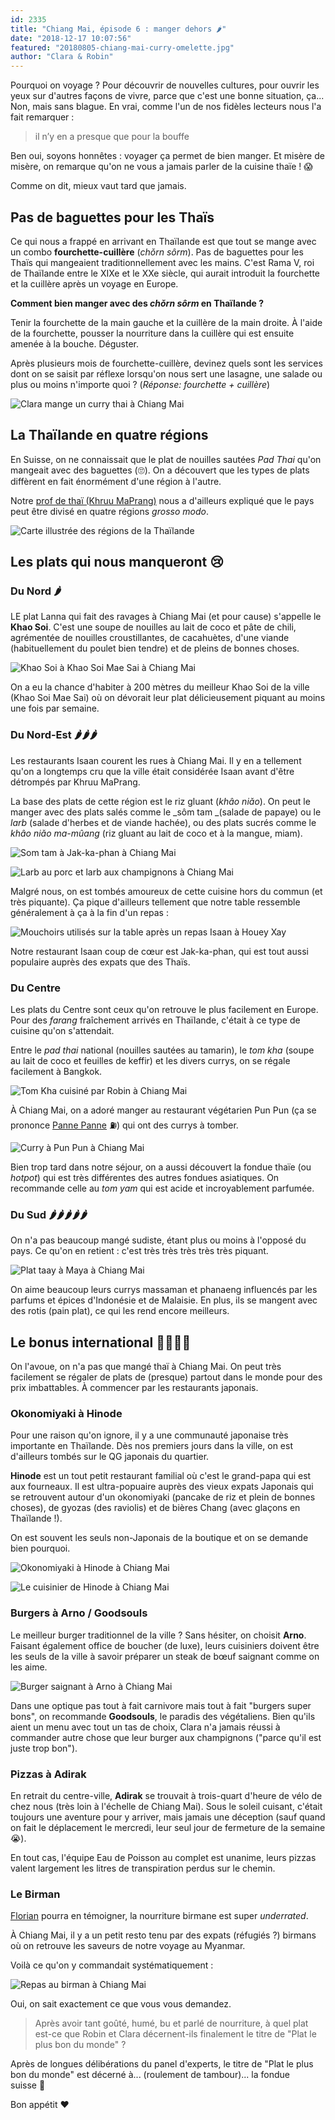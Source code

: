 ```yaml
---
id: 2335
title: "Chiang Mai, épisode 6 : manger dehors 🌶"
date: "2018-12-17 10:07:56"
featured: "20180805-chiang-mai-curry-omelette.jpg"
author: "Clara & Robin"
---
```


Pourquoi on voyage ? Pour découvrir de nouvelles cultures, pour ouvrir les yeux
sur d'autres façons de vivre, parce que c'est une bonne situation, ça... Non,
mais sans blague. En vrai, comme l'un de nos fidèles lecteurs nous l'a fait
remarquer :

> il n’y en a presque que pour la bouffe

Ben oui, soyons honnêtes : voyager ça permet de bien manger. Et misère de
misère, on remarque qu'on ne vous a jamais parler de la cuisine thaïe ! 😱

Comme on dit, mieux vaut tard que jamais.

## Pas de baguettes pour les Thaïs

Ce qui nous a frappé en arrivant en Thaïlande est que tout se mange avec un
combo **fourchette-cuillère** (_chǒrn sôrm_). Pas de baguettes pour les Thaïs
qui mangeaient traditionnellement avec les mains. C'est Rama V, roi de Thaïlande
entre le XIXe et le XXe siècle, qui aurait introduit la fourchette et la
cuillère après un voyage en Europe.

**Comment bien manger avec des *chǒrn sôrm* en Thaïlande ?**

Tenir la fourchette de la main gauche et la cuillère de la main droite. À l'aide
de la fourchette, pousser la nourriture dans la cuillère qui est ensuite amenée
à la bouche. Déguster.

Après plusieurs mois de fourchette-cuillère, devinez quels sont les services
dont on se saisit par réflexe lorsqu'on nous sert une lasagne, une salade ou
plus ou moins n'importe quoi ? (_Réponse: fourchette + cuillère_)

![Clara mange un curry thai à Chiang Mai](20180805-chiang-mai-clara-mange.jpg)

## La Thaïlande en quatre régions

En Suisse, on ne connaissait que le plat de nouilles sautées _Pad Thai_ qu'on
mangeait avec des baguettes (🙄). On a découvert que les types de plats
diffèrent en fait énormément d'une région à l'autre.

Notre
[prof de thaï (Khruu MaPrang)](https://eaudepoisson.com/2018/12/07/chiang-mai-episode-4-apprendre-le-thai/)
nous a d'ailleurs expliqué que le pays peut être divisé en quatre régions
_grosso modo_.

![Carte illustrée des régions de la Thaïlande](20181212-carte-thailande-regions.png)

## Les plats qui nous manqueront 😢

### Du Nord 🌶

LE plat Lanna qui fait des ravages à Chiang Mai (et pour cause) s'appelle le
**Khao Soi**. C'est une soupe de nouilles au lait de coco et pâte de chili,
agrémentée de nouilles croustillantes, de cacahuètes, d'une viande
(habituellement du poulet bien tendre) et de pleins de bonnes choses.

![Khao Soi à Khao Soi Mae Sai à Chiang Mai](20180724-chiang-mai-khao-soi.jpg "Khao Soi")

On a eu la chance d'habiter à 200 mètres du meilleur Khao Soi de la ville (Khao
Soi Mae Sai) où on dévorait leur plat délicieusement piquant au moins une fois
par semaine.

### Du Nord-Est 🌶🌶🌶

Les restaurants Isaan courent les rues à Chiang Mai. Il y en a tellement qu'on a
longtemps cru que la ville était considérée Isaan avant d'être détrompés par
Khruu MaPrang.

La base des plats de cette région est le riz gluant (_khâo niǎo_). On peut le
manger avec des plats salés comme le _sôm tam _(salade de papaye) ou le _larb_
(salade d'herbes et de viande hachée), ou des plats sucrés comme le _khâo niǎo
ma-mûang_ (riz gluant au lait de coco et à la mangue, miam).

![Som tam à Jak-ka-phan à Chiang Mai](20180719-chiang-mai-som-tam.jpg "Sôm tam")

![Larb au porc et larb aux champignons à Chiang Mai](20180710-chiang-mai-laab.jpg "Larb")

Malgré nous, on est tombés amoureux de cette cuisine hors du commun (et très
piquante). Ça pique d'ailleurs tellement que notre table ressemble généralement
à ça à la fin d'un repas :

![Mouchoirs utilisés sur la table après un repas Isaan à Houey Xay](20181204-houey-xay-mouchoirs.jpg)

Notre restaurant Isaan coup de cœur est Jak-ka-phan, qui est tout aussi
populaire auprès des expats que des Thaïs.

### Du Centre

Les plats du Centre sont ceux qu'on retrouve le plus facilement en Europe. Pour
des _farang_ fraîchement arrivés en Thaïlande, c'était à ce type de cuisine
qu'on s'attendait.

Entre le _pad thai_ national (nouilles sautées au tamarin), le _tom kha_ (soupe
au lait de coco et feuilles de keffir) et les divers currys, on se régale
facilement à Bangkok.

![Tom Kha cuisiné par Robin à Chiang Mai](20180813-chiang-mai-tom-kha.jpg "Tom Kha cuisiné par Robin")

À Chiang Mai, on a adoré manger au restaurant végétarien Pun Pun (ça se prononce
[Panne Panne](https://eaudepoisson.com/2018/06/18/la-panne/) ⛽) qui ont des
currys à tomber.

![Curry à Pun Pun à Chiang Mai](20181009-chiang-mai-pun-pun.jpg "Curry à Pun Pun")

Bien trop tard dans notre séjour, on a aussi découvert la fondue thaïe (ou
_hotpot_) qui est très différentes des autres fondues asiatiques. On recommande
celle au _tom yam_ qui est acide et incroyablement parfumée.

### Du Sud 🌶🌶🌶🌶🌶

On n'a pas beaucoup mangé sudiste, étant plus ou moins à l'opposé du pays. Ce
qu'on en retient : c'est très très très très très piquant.

![Plat taay à Maya à Chiang Mai](20181126-chiang-mai-aahaan-taay.jpg "Porc haché (très) pimenté")

On aime beaucoup leurs currys massaman et phanaeng influencés par les parfums et
épices d'Indonésie et de Malaisie. En plus, ils se mangent avec des rotis (pain
plat), ce qui les rend encore meilleurs.

## Le bonus international 🍔🍕🍣🍦

On l'avoue, on n'a pas que mangé thaï à Chiang Mai. On peut très facilement se
régaler de plats de (presque) partout dans le monde pour des prix imbattables. À
commencer par les restaurants japonais.

### Okonomiyaki à Hinode

Pour une raison qu'on ignore, il y a une communauté japonaise très importante en
Thaïlande. Dès nos premiers jours dans la ville, on est d'ailleurs tombés sur le
QG japonais du quartier.

**Hinode** est un tout petit restaurant familial où c'est le grand-papa qui est
aux fourneaux. Il est ultra-popuaire auprès des vieux expats Japonais qui se
retrouvent autour d'un okonomiyaki (pancake de riz et plein de bonnes choses),
de gyozas (des raviolis) et de bières Chang (avec glaçons en Thaïlande !).

On est souvent les seuls non-Japonais de la boutique et on se demande bien
pourquoi.

![Okonomiyaki à Hinode à Chiang Mai](20180711-chiang-mai-okonomi.jpg "Okonomiyaki")

![Le cuisinier de Hinode à Chiang Mai](20180711-chiang-mai-hinode.jpg "Le grand-papa")

### Burgers à Arno / Goodsouls

Le meilleur burger traditionnel de la ville ? Sans hésiter, on choisit **Arno**.
Faisant également office de boucher (de luxe), leurs cuisiniers doivent être les
seuls de la ville à savoir préparer un steak de bœuf saignant comme on les aime.

![Burger saignant à Arno à Chiang Mai](20180901-chiang-mai-arno.jpg)

Dans une optique pas tout à fait carnivore mais tout à fait "burgers super
bons", on recommande **Goodsouls**, le paradis des végétaliens. Bien qu'ils
aient un menu avec tout un tas de choix, Clara n'a jamais réussi à commander
autre chose que leur burger aux champignons ("parce qu'il est juste trop bon").

### Pizzas à Adirak

En retrait du centre-ville, **Adirak** se trouvait à trois-quart d'heure de vélo
de chez nous (très loin à l'échelle de Chiang Mai). Sous le soleil cuisant,
c'était toujours une aventure pour y arriver, mais jamais une déception (sauf
quand on fait le déplacement le mercredi, leur seul jour de fermeture de la
semaine 😭).

En tout cas, l'équipe Eau de Poisson au complet est unanime, leurs pizzas valent
largement les litres de transpiration perdus sur le chemin.

### Le Birman

[Florian](https://eaudepoisson.com/2018/07/02/un-mois-avec-florian-on-recapitule/)
pourra en témoigner, la nourriture birmane est super _underrated_.

À Chiang Mai, il y a un petit resto tenu par des expats (réfugiés ?) birmans où
on retrouve les saveurs de notre voyage au Myanmar.

Voilà ce qu'on y commandait systématiquement :

![Repas au birman à Chiang Mai](20180525-chiang-mai-birman.jpg "En bas, riz shan aux tomates ; en haut, curry d'aubergines ; à droite, salade aux feuilles de thé")

Oui, on sait exactement ce que vous vous demandez.

> Après avoir tant goûté, humé, bu et parlé de nourriture, à quel plat est-ce
> que Robin et Clara décernent-ils finalement le titre de "Plat le plus bon du
> monde" ?

Après de longues délibérations du panel d'experts, le titre de "Plat le plus bon
du monde" est décerné à... (roulement de tambour)... la fondue suisse 🎉

Bon appétit ❤
